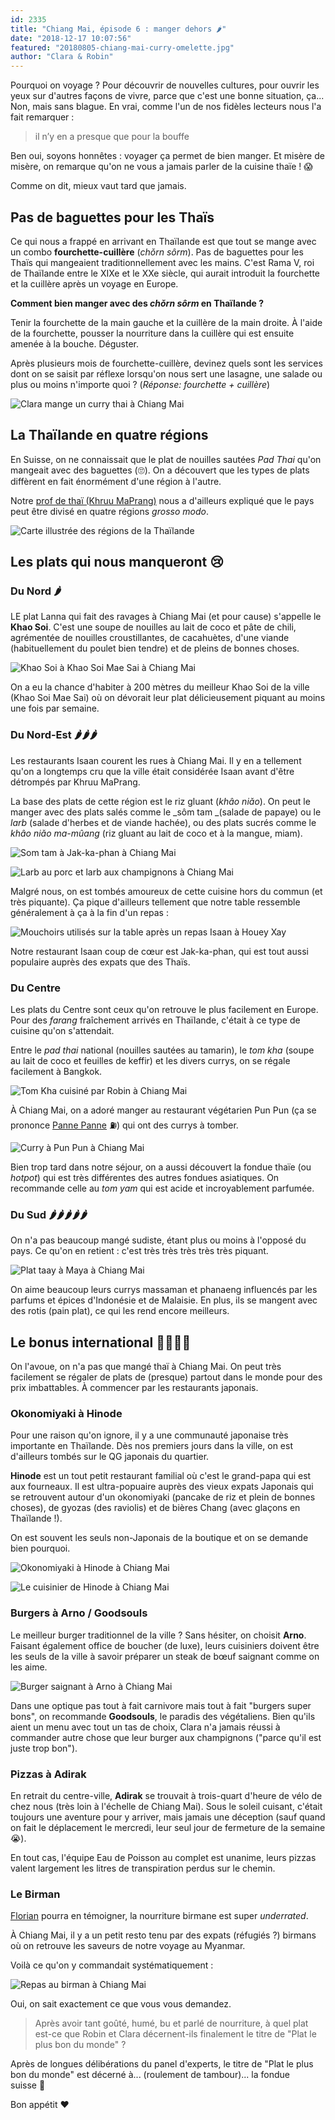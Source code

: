 ```yaml
---
id: 2335
title: "Chiang Mai, épisode 6 : manger dehors 🌶"
date: "2018-12-17 10:07:56"
featured: "20180805-chiang-mai-curry-omelette.jpg"
author: "Clara & Robin"
---
```


Pourquoi on voyage ? Pour découvrir de nouvelles cultures, pour ouvrir les yeux
sur d'autres façons de vivre, parce que c'est une bonne situation, ça... Non,
mais sans blague. En vrai, comme l'un de nos fidèles lecteurs nous l'a fait
remarquer :

> il n’y en a presque que pour la bouffe

Ben oui, soyons honnêtes : voyager ça permet de bien manger. Et misère de
misère, on remarque qu'on ne vous a jamais parler de la cuisine thaïe ! 😱

Comme on dit, mieux vaut tard que jamais.

## Pas de baguettes pour les Thaïs

Ce qui nous a frappé en arrivant en Thaïlande est que tout se mange avec un
combo **fourchette-cuillère** (_chǒrn sôrm_). Pas de baguettes pour les Thaïs
qui mangeaient traditionnellement avec les mains. C'est Rama V, roi de Thaïlande
entre le XIXe et le XXe siècle, qui aurait introduit la fourchette et la
cuillère après un voyage en Europe.

**Comment bien manger avec des *chǒrn sôrm* en Thaïlande ?**

Tenir la fourchette de la main gauche et la cuillère de la main droite. À l'aide
de la fourchette, pousser la nourriture dans la cuillère qui est ensuite amenée
à la bouche. Déguster.

Après plusieurs mois de fourchette-cuillère, devinez quels sont les services
dont on se saisit par réflexe lorsqu'on nous sert une lasagne, une salade ou
plus ou moins n'importe quoi ? (_Réponse: fourchette + cuillère_)

![Clara mange un curry thai à Chiang Mai](20180805-chiang-mai-clara-mange.jpg)

## La Thaïlande en quatre régions

En Suisse, on ne connaissait que le plat de nouilles sautées _Pad Thai_ qu'on
mangeait avec des baguettes (🙄). On a découvert que les types de plats
diffèrent en fait énormément d'une région à l'autre.

Notre
[prof de thaï (Khruu MaPrang)](https://eaudepoisson.com/2018/12/07/chiang-mai-episode-4-apprendre-le-thai/)
nous a d'ailleurs expliqué que le pays peut être divisé en quatre régions
_grosso modo_.

![Carte illustrée des régions de la Thaïlande](20181212-carte-thailande-regions.png)

## Les plats qui nous manqueront 😢

### Du Nord 🌶

LE plat Lanna qui fait des ravages à Chiang Mai (et pour cause) s'appelle le
**Khao Soi**. C'est une soupe de nouilles au lait de coco et pâte de chili,
agrémentée de nouilles croustillantes, de cacahuètes, d'une viande
(habituellement du poulet bien tendre) et de pleins de bonnes choses.

![Khao Soi à Khao Soi Mae Sai à Chiang Mai](20180724-chiang-mai-khao-soi.jpg "Khao Soi")

On a eu la chance d'habiter à 200 mètres du meilleur Khao Soi de la ville (Khao
Soi Mae Sai) où on dévorait leur plat délicieusement piquant au moins une fois
par semaine.

### Du Nord-Est 🌶🌶🌶

Les restaurants Isaan courent les rues à Chiang Mai. Il y en a tellement qu'on a
longtemps cru que la ville était considérée Isaan avant d'être détrompés par
Khruu MaPrang.

La base des plats de cette région est le riz gluant (_khâo niǎo_). On peut le
manger avec des plats salés comme le _sôm tam _(salade de papaye) ou le _larb_
(salade d'herbes et de viande hachée), ou des plats sucrés comme le _khâo niǎo
ma-mûang_ (riz gluant au lait de coco et à la mangue, miam).

![Som tam à Jak-ka-phan à Chiang Mai](20180719-chiang-mai-som-tam.jpg "Sôm tam")

![Larb au porc et larb aux champignons à Chiang Mai](20180710-chiang-mai-laab.jpg "Larb")

Malgré nous, on est tombés amoureux de cette cuisine hors du commun (et très
piquante). Ça pique d'ailleurs tellement que notre table ressemble généralement
à ça à la fin d'un repas :

![Mouchoirs utilisés sur la table après un repas Isaan à Houey Xay](20181204-houey-xay-mouchoirs.jpg)

Notre restaurant Isaan coup de cœur est Jak-ka-phan, qui est tout aussi
populaire auprès des expats que des Thaïs.

### Du Centre

Les plats du Centre sont ceux qu'on retrouve le plus facilement en Europe. Pour
des _farang_ fraîchement arrivés en Thaïlande, c'était à ce type de cuisine
qu'on s'attendait.

Entre le _pad thai_ national (nouilles sautées au tamarin), le _tom kha_ (soupe
au lait de coco et feuilles de keffir) et les divers currys, on se régale
facilement à Bangkok.

![Tom Kha cuisiné par Robin à Chiang Mai](20180813-chiang-mai-tom-kha.jpg "Tom Kha cuisiné par Robin")

À Chiang Mai, on a adoré manger au restaurant végétarien Pun Pun (ça se prononce
[Panne Panne](https://eaudepoisson.com/2018/06/18/la-panne/) ⛽) qui ont des
currys à tomber.

![Curry à Pun Pun à Chiang Mai](20181009-chiang-mai-pun-pun.jpg "Curry à Pun Pun")

Bien trop tard dans notre séjour, on a aussi découvert la fondue thaïe (ou
_hotpot_) qui est très différentes des autres fondues asiatiques. On recommande
celle au _tom yam_ qui est acide et incroyablement parfumée.

### Du Sud 🌶🌶🌶🌶🌶

On n'a pas beaucoup mangé sudiste, étant plus ou moins à l'opposé du pays. Ce
qu'on en retient : c'est très très très très très piquant.

![Plat taay à Maya à Chiang Mai](20181126-chiang-mai-aahaan-taay.jpg "Porc haché (très) pimenté")

On aime beaucoup leurs currys massaman et phanaeng influencés par les parfums et
épices d'Indonésie et de Malaisie. En plus, ils se mangent avec des rotis (pain
plat), ce qui les rend encore meilleurs.

## Le bonus international 🍔🍕🍣🍦

On l'avoue, on n'a pas que mangé thaï à Chiang Mai. On peut très facilement se
régaler de plats de (presque) partout dans le monde pour des prix imbattables. À
commencer par les restaurants japonais.

### Okonomiyaki à Hinode

Pour une raison qu'on ignore, il y a une communauté japonaise très importante en
Thaïlande. Dès nos premiers jours dans la ville, on est d'ailleurs tombés sur le
QG japonais du quartier.

**Hinode** est un tout petit restaurant familial où c'est le grand-papa qui est
aux fourneaux. Il est ultra-popuaire auprès des vieux expats Japonais qui se
retrouvent autour d'un okonomiyaki (pancake de riz et plein de bonnes choses),
de gyozas (des raviolis) et de bières Chang (avec glaçons en Thaïlande !).

On est souvent les seuls non-Japonais de la boutique et on se demande bien
pourquoi.

![Okonomiyaki à Hinode à Chiang Mai](20180711-chiang-mai-okonomi.jpg "Okonomiyaki")

![Le cuisinier de Hinode à Chiang Mai](20180711-chiang-mai-hinode.jpg "Le grand-papa")

### Burgers à Arno / Goodsouls

Le meilleur burger traditionnel de la ville ? Sans hésiter, on choisit **Arno**.
Faisant également office de boucher (de luxe), leurs cuisiniers doivent être les
seuls de la ville à savoir préparer un steak de bœuf saignant comme on les aime.

![Burger saignant à Arno à Chiang Mai](20180901-chiang-mai-arno.jpg)

Dans une optique pas tout à fait carnivore mais tout à fait "burgers super
bons", on recommande **Goodsouls**, le paradis des végétaliens. Bien qu'ils
aient un menu avec tout un tas de choix, Clara n'a jamais réussi à commander
autre chose que leur burger aux champignons ("parce qu'il est juste trop bon").

### Pizzas à Adirak

En retrait du centre-ville, **Adirak** se trouvait à trois-quart d'heure de vélo
de chez nous (très loin à l'échelle de Chiang Mai). Sous le soleil cuisant,
c'était toujours une aventure pour y arriver, mais jamais une déception (sauf
quand on fait le déplacement le mercredi, leur seul jour de fermeture de la
semaine 😭).

En tout cas, l'équipe Eau de Poisson au complet est unanime, leurs pizzas valent
largement les litres de transpiration perdus sur le chemin.

### Le Birman

[Florian](https://eaudepoisson.com/2018/07/02/un-mois-avec-florian-on-recapitule/)
pourra en témoigner, la nourriture birmane est super _underrated_.

À Chiang Mai, il y a un petit resto tenu par des expats (réfugiés ?) birmans où
on retrouve les saveurs de notre voyage au Myanmar.

Voilà ce qu'on y commandait systématiquement :

![Repas au birman à Chiang Mai](20180525-chiang-mai-birman.jpg "En bas, riz shan aux tomates ; en haut, curry d'aubergines ; à droite, salade aux feuilles de thé")

Oui, on sait exactement ce que vous vous demandez.

> Après avoir tant goûté, humé, bu et parlé de nourriture, à quel plat est-ce
> que Robin et Clara décernent-ils finalement le titre de "Plat le plus bon du
> monde" ?

Après de longues délibérations du panel d'experts, le titre de "Plat le plus bon
du monde" est décerné à... (roulement de tambour)... la fondue suisse 🎉

Bon appétit ❤
